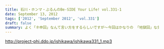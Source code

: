 ```yaml
---
title: 石川・ホンマ・ぶるんのBe-SIDE Your Life! vol.331-1
date: September 13, 2012
tags: ['2012', 'September 2012', 'vol.331']
draft: false
summary: よく「ネ申回」なんて言い方をするらしいですが～今回はかなりの 「地獄回」な気がしてならない・・・そんな晩夏の収録であります。１９時過ぎると空調が切れるスタジオからお届け！ＮＡＭＡＥ
---
```


http://project-phi.ddo.jp/ishikawa/ishikawa331_1.mp3